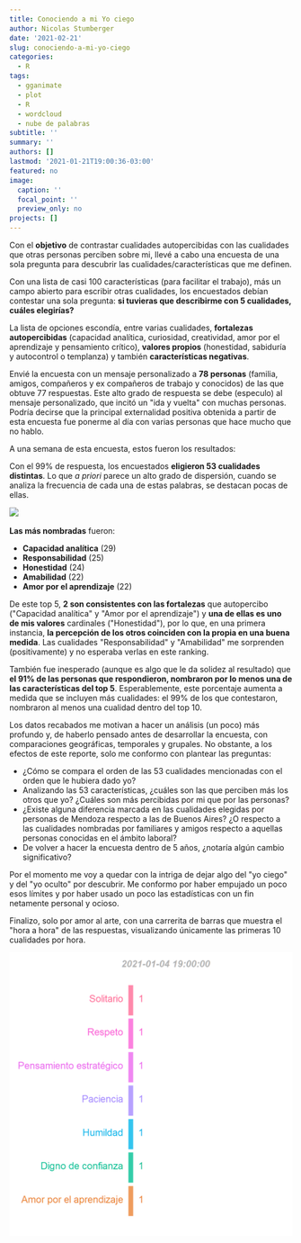 ```yaml
---
title: Conociendo a mi Yo ciego
author: Nicolas Stumberger
date: '2021-02-21'
slug: conociendo-a-mi-yo-ciego
categories:
  - R
tags:
  - gganimate
  - plot
  - R
  - wordcloud
  - nube de palabras
subtitle: ''
summary: ''
authors: []
lastmod: '2021-01-21T19:00:36-03:00'
featured: no
image:
  caption: ''
  focal_point: ''
  preview_only: no
projects: []
---
```











Con el **objetivo** de contrastar cualidades autopercibidas con las cualidades que otras personas perciben sobre mi, llevé a cabo una encuesta de una sola pregunta para descubrir las cualidades/características que me definen.

Con una lista de casi 100 características (para facilitar el trabajo), más un campo abierto para escribir otras cualidades, los encuestados debían contestar una sola pregunta: **si tuvieras que describirme con 5 cualidades, cuáles elegirías?**

La lista de opciones escondía, entre varias cualidades, **fortalezas autopercibidas** (capacidad analítica, curiosidad, creatividad, amor por el aprendizaje y pensamiento crítico), **valores propios** (honestidad, sabiduría y autocontrol o templanza) y también **características negativas**.

Envié la encuesta con un mensaje personalizado a **78 personas** (familia, amigos, compañeros y ex compañeros de trabajo y conocidos) de las que obtuve 77 respuestas. Este alto grado de respuesta se debe (especulo) al mensaje personalizado, que incitó un "ida y vuelta" con muchas personas. Podría decirse que la principal externalidad positiva obtenida a partir de esta encuesta fue ponerme al día con varias personas que hace mucho que no hablo.

A una semana de esta encuesta, estos fueron los resultados:

Con el 99% de respuesta, los encuestados **eligieron 53 cualidades distintas**. Lo que *a priori* parece un alto grado de dispersión, cuando se analiza la frecuencia de cada una de estas palabras, se destacan pocas de ellas.





<img src="{{< blogdown/postref >}}index.es_files/figure-html/unnamed-chunk-6-1.png" width="960" />

**Las más nombradas** fueron:

-   **Capacidad analítica** (29)
-   **Responsabilidad** (25)
-   **Honestidad** (24)
-   **Amabilidad** (22)
-   **Amor por el aprendizaje** (22)

De este top 5, **2 son consistentes con las fortalezas** que autopercibo ("Capacidad analítica" y "Amor por el aprendizaje") y **una de ellas es uno de mis valores** cardinales ("Honestidad"), por lo que, en una primera instancia, **la percepción de los otros coinciden con la propia en una buena medida**. Las cualidades "Responsabilidad" y "Amabilidad" me sorprenden (positivamente) y no esperaba verlas en este ranking.

También fue inesperado (aunque es algo que le da solidez al resultado) que **el 91% de las personas que respondieron, nombraron por lo menos una de las características del top 5**. Esperablemente, este porcentaje aumenta a medida que se incluyen más cualidades: el 99% de los que contestaron, nombraron al menos una cualidad dentro del top 10.

Los datos recabados me motivan a hacer un análisis (un poco) más profundo y, de haberlo pensado antes de desarrollar la encuesta, con comparaciones geográficas, temporales y grupales. No obstante, a los efectos de este reporte, solo me conformo con plantear las preguntas:

-   ¿Cómo se compara el orden de las 53 cualidades mencionadas con el orden que le hubiera dado yo?
-   Analizando las 53 características, ¿cuáles son las que perciben más los otros que yo? ¿Cuáles son más percibidas por mi que por las personas?
-   ¿Existe alguna diferencia marcada en las cualidades elegidas por personas de Mendoza respecto a las de Buenos Aires? ¿O respecto a las cualidades nombradas por familiares y amigos respecto a aquellas personas conocidas en el ámbito laboral?
-   De volver a hacer la encuesta dentro de 5 años, ¿notaría algún cambio significativo?

Por el momento me voy a quedar con la intriga de dejar algo del "yo ciego" y del "yo oculto" por descubrir. Me conformo por haber empujado un poco esos límites y por haber usado un poco las estadísticas con un fin netamente personal y ocioso.

Finalizo, solo por amor al arte, con una carrerita de barras que muestra el "hora a hora" de las respuestas, visualizando únicamente las primeras 10 cualidades por hora.








![](index.es_files/figure-html/unnamed-chunk-10-1.gif)<!-- -->




